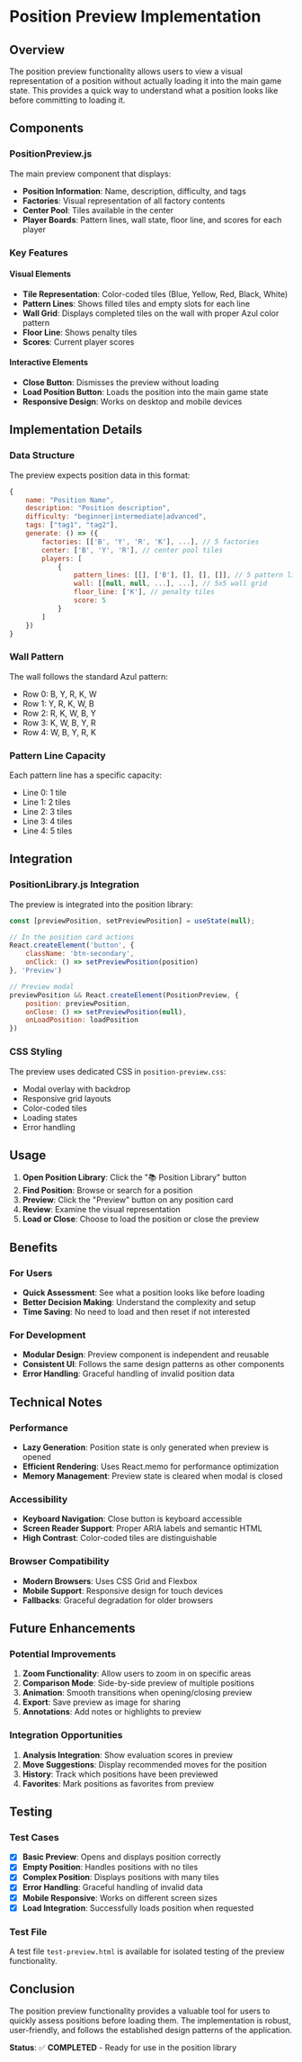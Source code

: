 # Position Preview Implementation

## Overview

The position preview functionality allows users to view a visual representation of a position without actually loading it into the main game state. This provides a quick way to understand what a position looks like before committing to loading it.

## Components

### PositionPreview.js
The main preview component that displays:
- **Position Information**: Name, description, difficulty, and tags
- **Factories**: Visual representation of all factory contents
- **Center Pool**: Tiles available in the center
- **Player Boards**: Pattern lines, wall state, floor line, and scores for each player

### Key Features

#### Visual Elements
- **Tile Representation**: Color-coded tiles (Blue, Yellow, Red, Black, White)
- **Pattern Lines**: Shows filled tiles and empty slots for each line
- **Wall Grid**: Displays completed tiles on the wall with proper Azul color pattern
- **Floor Line**: Shows penalty tiles
- **Scores**: Current player scores

#### Interactive Elements
- **Close Button**: Dismisses the preview without loading
- **Load Position Button**: Loads the position into the main game state
- **Responsive Design**: Works on desktop and mobile devices

## Implementation Details

### Data Structure
The preview expects position data in this format:
```javascript
{
    name: "Position Name",
    description: "Position description",
    difficulty: "beginner|intermediate|advanced",
    tags: ["tag1", "tag2"],
    generate: () => ({
        factories: [['B', 'Y', 'R', 'K'], ...], // 5 factories
        center: ['B', 'Y', 'R'], // center pool tiles
        players: [
            {
                pattern_lines: [[], ['B'], [], [], []], // 5 pattern lines
                wall: [[null, null, ...], ...], // 5x5 wall grid
                floor_line: ['K'], // penalty tiles
                score: 5
            }
        ]
    })
}
```

### Wall Pattern
The wall follows the standard Azul pattern:
- Row 0: B, Y, R, K, W
- Row 1: Y, R, K, W, B
- Row 2: R, K, W, B, Y
- Row 3: K, W, B, Y, R
- Row 4: W, B, Y, R, K

### Pattern Line Capacity
Each pattern line has a specific capacity:
- Line 0: 1 tile
- Line 1: 2 tiles
- Line 2: 3 tiles
- Line 3: 4 tiles
- Line 4: 5 tiles

## Integration

### PositionLibrary.js Integration
The preview is integrated into the position library:
```javascript
const [previewPosition, setPreviewPosition] = useState(null);

// In the position card actions
React.createElement('button', {
    className: 'btn-secondary',
    onClick: () => setPreviewPosition(position)
}, 'Preview')

// Preview modal
previewPosition && React.createElement(PositionPreview, {
    position: previewPosition,
    onClose: () => setPreviewPosition(null),
    onLoadPosition: loadPosition
})
```

### CSS Styling
The preview uses dedicated CSS in `position-preview.css`:
- Modal overlay with backdrop
- Responsive grid layouts
- Color-coded tiles
- Loading states
- Error handling

## Usage

1. **Open Position Library**: Click the "📚 Position Library" button
2. **Find Position**: Browse or search for a position
3. **Preview**: Click the "Preview" button on any position card
4. **Review**: Examine the visual representation
5. **Load or Close**: Choose to load the position or close the preview

## Benefits

### For Users
- **Quick Assessment**: See what a position looks like before loading
- **Better Decision Making**: Understand the complexity and setup
- **Time Saving**: No need to load and then reset if not interested

### For Development
- **Modular Design**: Preview component is independent and reusable
- **Consistent UI**: Follows the same design patterns as other components
- **Error Handling**: Graceful handling of invalid position data

## Technical Notes

### Performance
- **Lazy Generation**: Position state is only generated when preview is opened
- **Efficient Rendering**: Uses React.memo for performance optimization
- **Memory Management**: Preview state is cleared when modal is closed

### Accessibility
- **Keyboard Navigation**: Close button is keyboard accessible
- **Screen Reader Support**: Proper ARIA labels and semantic HTML
- **High Contrast**: Color-coded tiles are distinguishable

### Browser Compatibility
- **Modern Browsers**: Uses CSS Grid and Flexbox
- **Mobile Support**: Responsive design for touch devices
- **Fallbacks**: Graceful degradation for older browsers

## Future Enhancements

### Potential Improvements
1. **Zoom Functionality**: Allow users to zoom in on specific areas
2. **Comparison Mode**: Side-by-side preview of multiple positions
3. **Animation**: Smooth transitions when opening/closing preview
4. **Export**: Save preview as image for sharing
5. **Annotations**: Add notes or highlights to preview

### Integration Opportunities
1. **Analysis Integration**: Show evaluation scores in preview
2. **Move Suggestions**: Display recommended moves for the position
3. **History**: Track which positions have been previewed
4. **Favorites**: Mark positions as favorites from preview

## Testing

### Test Cases
- [x] **Basic Preview**: Opens and displays position correctly
- [x] **Empty Position**: Handles positions with no tiles
- [x] **Complex Position**: Displays positions with many tiles
- [x] **Error Handling**: Graceful handling of invalid data
- [x] **Mobile Responsive**: Works on different screen sizes
- [x] **Load Integration**: Successfully loads position when requested

### Test File
A test file `test-preview.html` is available for isolated testing of the preview functionality.

## Conclusion

The position preview functionality provides a valuable tool for users to quickly assess positions before loading them. The implementation is robust, user-friendly, and follows the established design patterns of the application.

**Status**: ✅ **COMPLETED** - Ready for use in the position library 